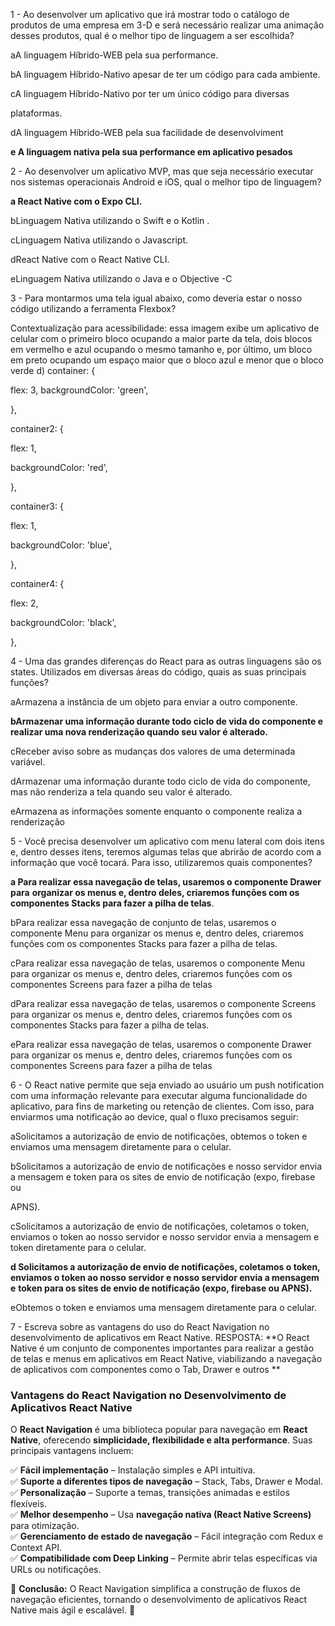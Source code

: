 1 - Ao desenvolver um aplicativo que irá mostrar todo o catálogo de produtos de uma
empresa em 3-D e será necessário realizar uma animação desses produtos, qual é o
melhor tipo de linguagem a ser escolhida?

aA linguagem Híbrido-WEB pela sua performance.

bA linguagem Híbrido-Nativo apesar de ter um código para cada ambiente.

cA linguagem Híbrido-Nativo por ter um único código para diversas

plataformas.

dA linguagem Híbrido-WEB pela sua facilidade de desenvolviment

**e A linguagem nativa pela sua performance em aplicativo pesados** 


2 - Ao desenvolver um aplicativo MVP, mas que seja necessário executar nos sistemas
operacionais Android e iOS, qual o melhor tipo de linguagem?

**a React Native com o Expo CLI.**

bLinguagem Nativa utilizando o Swift e o Kotlin .

cLinguagem Nativa utilizando o Javascript.

dReact Native com o React Native CLI.

eLinguagem Nativa utilizando o Java e o Objective -C

3 - Para montarmos uma tela igual abaixo, como deveria estar o nosso código utilizando a
ferramenta Flexbox? 

Contextualização para acessibilidade: essa imagem exibe um aplicativo de celular
com o primeiro bloco ocupando a maior parte da tela, dois blocos em vermelho e azul
ocupando o mesmo tamanho e, por último, um bloco em preto ocupando um espaço
maior que o bloco azul e menor que o bloco verde
d) container: {

flex: 3, 
backgroundColor: 'green',

},

container2: {

flex: 1,

backgroundColor: 'red',

},

container3: {

flex: 1,

backgroundColor: 'blue',

},

container4: {

flex: 2,

backgroundColor: 'black',

},

4 - Uma das grandes diferenças do React para as outras linguagens são os states.
Utilizados em diversas áreas do código, quais as suas principais funções?

aArmazena a instância de um objeto para enviar a outro componente.

**bArmazenar uma informação durante todo ciclo de vida do componente e**
**realizar uma nova renderização quando seu valor é alterado.**

cReceber aviso sobre as mudanças dos valores de uma determinada variável.

dArmazenar uma informação durante todo ciclo de vida do componente, mas
não renderiza a tela quando seu valor é alterado.

eArmazena as informações somente enquanto o componente realiza a
renderização

5 - Você precisa desenvolver um aplicativo com menu lateral com dois itens e, dentro
desses itens, teremos algumas telas que abrirão de acordo com a informação que você
tocará. Para isso, utilizaremos quais componentes?

**a Para realizar essa navegação de telas, usaremos o componente Drawer para**
**organizar os menus e, dentro deles, criaremos funções com os**
**componentes Stacks para fazer a pilha de telas**.

bPara realizar essa navegação de conjunto de telas, usaremos o componente
Menu para organizar os menus e, dentro deles, criaremos funções com os
componentes Stacks para fazer a pilha de telas.

cPara realizar essa navegação de telas, usaremos o componente Menu para
organizar os menus e, dentro deles, criaremos funções com os
componentes Screens para fazer a pilha de telas

dPara realizar essa navegação de telas, usaremos o componente Screens para
organizar os menus e, dentro deles, criaremos funções com os
componentes Stacks para fazer a pilha de telas.

ePara realizar essa navegação de telas, usaremos o componente Drawer para
organizar os menus e, dentro deles, criaremos funções com os
componentes Screens para fazer a pilha de telas

6 - O React native permite que seja enviado ao usuário um push notification com uma
informação relevante para executar alguma funcionalidade do aplicativo, para fins de
marketing ou retenção de clientes. Com isso, para enviarmos uma notificação
ao device, qual o fluxo precisamos seguir:

aSolicitamos a autorização de envio de notificações, obtemos o token e
enviamos uma mensagem diretamente para o celular.

bSolicitamos a autorização de envio de notificações e nosso servidor envia a
mensagem e token para os sites de envio de notificação (expo, firebase ou

APNS).

cSolicitamos a autorização de envio de notificações, coletamos o token,
enviamos o token ao nosso servidor e nosso servidor envia a mensagem
e token diretamente para o celular.

**d Solicitamos a autorização de envio de notificações, coletamos o token,**
**enviamos o token ao nosso servidor e nosso servidor envia a mensagem e**
**token para os sites de envio de notificação (expo, firebase ou APNS).**

eObtemos o token e enviamos uma mensagem diretamente para o celular.

7 - Escreva sobre as vantagens do uso do React Navigation no desenvolvimento de
aplicativos em React Native.
RESPOSTA:
**O React Native é um conjunto de componentes importantes para realizar a gestão de
telas e menus em aplicativos em React Native, viabilizando a navegação de aplicativos
com componentes como o Tab, Drawer e outros  **

### **Vantagens do React Navigation no Desenvolvimento de Aplicativos React Native**

O **React Navigation** é uma biblioteca popular para navegação em **React Native**, oferecendo **simplicidade, flexibilidade e alta performance**. Suas principais vantagens incluem:

✅ **Fácil implementação** – Instalação simples e API intuitiva.  
✅ **Suporte a diferentes tipos de navegação** – Stack, Tabs, Drawer e Modal.  
✅ **Personalização** – Suporte a temas, transições animadas e estilos flexíveis.  
✅ **Melhor desempenho** – Usa **navegação nativa (React Native Screens)** para otimização.  
✅ **Gerenciamento de estado de navegação** – Fácil integração com Redux e Context API.  
✅ **Compatibilidade com Deep Linking** – Permite abrir telas específicas via URLs ou notificações.

📌 **Conclusão:** O React Navigation simplifica a construção de fluxos de navegação eficientes, tornando o desenvolvimento de aplicativos React Native mais ágil e escalável. 🚀